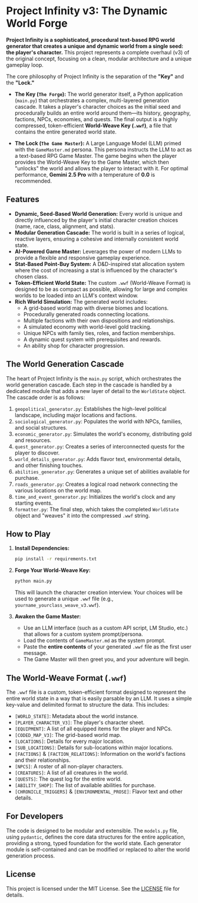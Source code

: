 # Project Infinity v3: The Dynamic World Forge

**Project Infinity is a sophisticated, procedural text-based RPG world generator that creates a unique and dynamic world from a single seed: the player's character.** This project represents a complete overhaul (v3) of the original concept, focusing on a clean, modular architecture and a unique gameplay loop.

The core philosophy of Project Infinity is the separation of the **"Key"** and the **"Lock."**

*   **The Key (`The Forge`):** The world generator itself, a Python application (`main.py`) that orchestrates a complex, multi-layered generation cascade. It takes a player's character choices as the initial seed and procedurally builds an entire world around them—its history, geography, factions, NPCs, economies, and quests. The final output is a highly compressed, token-efficient **World-Weave Key (`.wwf`)**, a file that contains the entire generated world state.

*   **The Lock (`The Game Master`):** A Large Language Model (LLM) primed with the `GameMaster.md` persona. This persona instructs the LLM to act as a text-based RPG Game Master. The game begins when the player provides the World-Weave Key to the Game Master, which then "unlocks" the world and allows the player to interact with it. For optimal performance, **Gemini 2.5 Pro** with a temperature of **0.0** is recommended.

## Features

*   **Dynamic, Seed-Based World Generation:** Every world is unique and directly influenced by the player's initial character creation choices (name, race, class, alignment, and stats).
*   **Modular Generation Cascade:** The world is built in a series of logical, reactive layers, ensuring a cohesive and internally consistent world state.
*   **AI-Powered Game Master:** Leverages the power of modern LLMs to provide a flexible and responsive gameplay experience.
*   **Stat-Based Point-Buy System:** A D&D-inspired stat allocation system where the cost of increasing a stat is influenced by the character's chosen class.
*   **Token-Efficient World State:** The custom `.wwf` (World-Weave Format) is designed to be as compact as possible, allowing for large and complex worlds to be loaded into an LLM's context window.
*   **Rich World Simulation:** The generated world includes:
    *   A grid-based world map with diverse biomes and locations.
    *   Procedurally generated roads connecting locations.
    *   Multiple factions with their own dispositions and relationships.
    *   A simulated economy with world-level gold tracking.
    *   Unique NPCs with family ties, roles, and faction memberships.
    *   A dynamic quest system with prerequisites and rewards.
    *   An ability shop for character progression.

## The World Generation Cascade

The heart of Project Infinity is the `main.py` script, which orchestrates the world generation cascade. Each step in the cascade is handled by a dedicated module that adds a new layer of detail to the `WorldState` object. The cascade order is as follows:

1.  `geopolitical_generator.py`: Establishes the high-level political landscape, including major locations and factions.
2.  `sociological_generator.py`: Populates the world with NPCs, families, and social structures.
3.  `economic_generator.py`: Simulates the world's economy, distributing gold and resources.
4.  `quest_generator.py`: Creates a series of interconnected quests for the player to discover.
5.  `world_details_generator.py`: Adds flavor text, environmental details, and other finishing touches.
6.  `abilities_generator.py`: Generates a unique set of abilities available for purchase.
7.  `roads_generator.py`: Creates a logical road network connecting the various locations on the world map.
8.  `time_and_event_generator.py`: Initializes the world's clock and any starting events.
9.  `formatter.py`: The final step, which takes the completed `WorldState` object and "weaves" it into the compressed `.wwf` string.

## How to Play

1.  **Install Dependencies:**
    ```bash
    pip install -r requirements.txt
    ```

2.  **Forge Your World-Weave Key:**
    ```bash
    python main.py
    ```
    This will launch the character creation interview. Your choices will be used to generate a unique `.wwf` file (e.g., `yourname_yourclass_weave_v3.wwf`).

3.  **Awaken the Game Master:**
    *   Use an LLM interface (such as a custom API script, LM Studio, etc.) that allows for a custom system prompt/persona.
    *   Load the contents of `GameMaster.md` as the system prompt.
    *   Paste the **entire contents** of your generated `.wwf` file as the first user message.
    *   The Game Master will then greet you, and your adventure will begin.

## The World-Weave Format (`.wwf`)

The `.wwf` file is a custom, token-efficient format designed to represent the entire world state in a way that is easily parsable by an LLM. It uses a simple key-value and delimited format to structure the data. This includes:

*   `[WORLD_STATE]`: Metadata about the world instance.
*   `[PLAYER_CHARACTER_V3]`: The player's character sheet.
*   `[EQUIPMENT]`: A list of all equipped items for the player and NPCs.
*   `[CODED_MAP_V3]`: The grid-based world map.
*   `[LOCATIONS]`: Details for every major location.
*   `[SUB_LOCATIONS]`: Details for sub-locations within major locations.
*   `[FACTIONS]` & `[FACTION_RELATIONS]`: Information on the world's factions and their relationships.
*   `[NPCS]`: A roster of all non-player characters.
*   `[CREATURES]`: A list of all creatures in the world.
*   `[QUESTS]`: The quest log for the entire world.
*   `[ABILITY_SHOP]`: The list of available abilities for purchase.
*   `[CHRONICLE_TRIGGERS]` & `[ENVIRONMENTAL_PROSE]`: Flavor text and other details.

## For Developers

The code is designed to be modular and extensible. The `models.py` file, using `pydantic`, defines the core data structures for the entire application, providing a strong, typed foundation for the world state. Each generator module is self-contained and can be modified or replaced to alter the world generation process.

## License

This project is licensed under the MIT License. See the [LICENSE](LICENSE) file for details.
